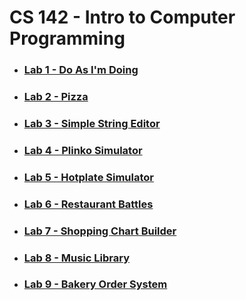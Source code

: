 # CS 142 - Intro to Computer Programming

* ### [Lab 1 - Do As I'm Doing](./Lab%201%20-%20Do%20As%20I'm%20Doing)
* ### [Lab 2 - Pizza](./Lab%202%20-%20Pizza)
* ### [Lab 3 - Simple String Editor](./Lab%203%20-%20Simple%20String%20Editor)
* ### [Lab 4 - Plinko Simulator](./Lab%204%20-%20Plinko%20Simulator)
* ### [Lab 5 - Hotplate Simulator](./Lab%205%20-%20Hotplate%20Simulator)
* ### [Lab 6 - Restaurant Battles](./Lab%206%20-%20Restaurant%20Battles)
* ### [Lab 7 - Shopping Chart Builder](./Lab%207%20-%20Shopping%20Cart%20Builder)
* ### [Lab 8 - Music Library](./Lab%208%20-%20Music%20Library)
* ### [Lab 9 - Bakery Order System](./Lab%209%20-%20Bakery%20Order%20System)